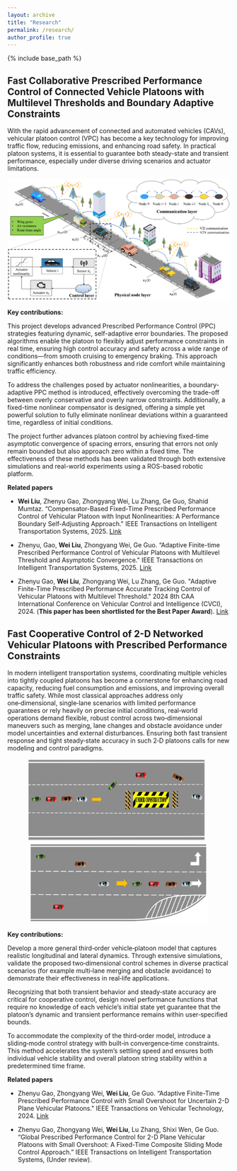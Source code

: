 ```yaml
---
layout: archive
title: "Research"
permalink: /research/
author_profile: true
---
```


{% include base_path %}

## Fast Collaborative Prescribed Performance Control of Connected Vehicle Platoons with Multilevel Thresholds and Boundary Adaptive Constraints

With the rapid advancement of connected and automated vehicles (CAVs), vehicular platoon control (VPC) has become a key technology for improving traffic flow, reducing emissions, and enhancing road safety. In practical platoon systems, it is essential to guarantee both steady-state and transient performance, especially under diverse driving scenarios and actuator limitations.

<p align="center">
  <img src="/images/platoon.png" alt="车队图片" width="600">
</p>

**Key contributions:**

This project develops advanced Prescribed Performance Control (PPC) strategies featuring dynamic, self-adaptive error boundaries. The proposed algorithms enable the platoon to flexibly adjust performance constraints in real time, ensuring high control accuracy and safety across a wide range of conditions—from smooth cruising to emergency braking. This approach significantly enhances both robustness and ride comfort while maintaining traffic efficiency.

To address the challenges posed by actuator nonlinearities, a boundary-adaptive PPC method is introduced, effectively overcoming the trade-off between overly conservative and overly narrow constraints. Additionally, a fixed-time nonlinear compensator is designed, offering a simple yet powerful solution to fully eliminate nonlinear deviations within a guaranteed time, regardless of initial conditions.

The project further advances platoon control by achieving fixed-time asymptotic convergence of spacing errors, ensuring that errors not only remain bounded but also approach zero within a fixed time. The effectiveness of these methods has been validated through both extensive simulations and real-world experiments using a ROS-based robotic platform.

**Related papers**
- **Wei Liu**, Zhenyu Gao, Zhongyang Wei, Lu Zhang, Ge Guo, Shahid Mumtaz. “Compensator-Based Fixed-Time Prescribed Performance Control of Vehicular Platoon with Input Nonlinearities: A Performance Boundary Self-Adjusting Approach." IEEE Transactions on Intelligent Transportation Systems, 2025. [Link](https://ieeexplore.ieee.org/document/11059991/)

- Zhenyu, Gao, **Wei Liu**, Zhongyang Wei, Ge Guo. “Adaptive Finite-time Prescribed Performance Control of Vehicular Platoons with Multilevel Threshold and Asymptotic Convergence." IEEE Transactions on Intelligent Transportation Systems, 2025. [Link](https://ieeexplore.ieee.org/document/10878275/)

- Zhenyu Gao, **Wei Liu**, Zhongyang Wei, Lu Zhang, Ge Guo. "Adaptive Finite-Time Prescribed Performance Accurate Tracking Control of Vehicular Platoons with Multilevel Threshold." 2024 8th CAA International Conference on Vehicular Control and Intelligence (CVCI), 2024. (**This paper has been shortlisted for the Best Paper Award**). [Link](https://ieeexplore.ieee.org/document/10830255/)


## Fast Cooperative Control of 2-D Networked Vehicular Platoons with Prescribed Performance Constraints

In modern intelligent transportation systems, coordinating multiple vehicles into tightly coupled platoons has become a cornerstone for enhancing road capacity, reducing fuel consumption and emissions, and improving overall traffic safety. While most classical approaches address only one‑dimensional, single‑lane scenarios with limited performance guarantees or rely heavily on precise initial conditions, real‑world operations demand flexible, robust control across two‑dimensional maneuvers such as merging, lane changes and obstacle avoidance under model uncertainties and external disturbances. Ensuring both fast transient response and tight steady‑state accuracy in such 2‑D platoons calls for new modeling and control paradigms.
<div style="text-align: center;">
<img src="/images/车队变道.png" alt="" width="400" style="display:inline-block; margin-right:10px;"/>
<img src="/images/多车道融合.png" alt="" width="400" style="display:inline-block;"/></div>

**Key contributions:**

Develop a more general third‑order vehicle‑platoon model that captures realistic longitudinal and lateral dynamics. Through extensive simulations, validate the proposed two‑dimensional control schemes in diverse practical scenarios (for example multi‑lane merging and obstacle avoidance) to demonstrate their effectiveness in real‑life applications.

Recognizing that both transient behavior and steady‑state accuracy are critical for cooperative control, design novel performance functions that require no knowledge of each vehicle’s initial state yet guarantee that the platoon’s dynamic and transient performance remains within user‑specified bounds.

To accommodate the complexity of the third‑order model, introduce a sliding‑mode control strategy with built‑in convergence‑time constraints. This method accelerates the system’s settling speed and ensures both individual vehicle stability and overall platoon string stability within a predetermined time frame.

**Related papers**
- Zhenyu Gao, Zhongyang Wei, **Wei Liu**, Ge Guo. “Adaptive Finite-Time Prescribed Performance Control with Small Overshoot for Uncertain 2-D Plane Vehicular Platoons." IEEE Transactions on Vehicular Technology, 2024. [Link](https://ieeexplore.ieee.org/document/10684117/)

- Zhenyu Gao, Zhongyang Wei, **Wei Liu**, Lu Zhang, Shixi Wen, Ge Guo. “Global Prescribed Performance Control for 2-D Plane Vehicular Platoons with Small Overshoot: A Fixed-Time Composite Sliding Mode Control Approach.” IEEE Transactions on Intelligent Transportation Systems, (Under review).